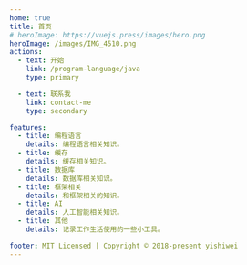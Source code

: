 ```yaml
---
home: true
title: 首页
# heroImage: https://vuejs.press/images/hero.png
heroImage: /images/IMG_4510.png
actions:
  - text: 开始
    link: /program-language/java
    type: primary

  - text: 联系我
    link: contact-me
    type: secondary

features:
  - title: 编程语言
    details: 编程语言相关知识。
  - title: 缓存
    details: 缓存相关知识。
  - title: 数据库
    details: 数据库相关知识。
  - title: 框架相关
    details: 和框架相关的知识。
  - title: AI
    details: 人工智能相关知识。
  - title: 其他
    details: 记录工作生活使用的一些小工具。

footer: MIT Licensed | Copyright © 2018-present yishiwei
---
```


<!-- This is the content of home page. Check [Home Page Docs][default-theme-home] for more details. -->

<!-- [default-theme-home]: https://vuejs.press/reference/default-theme/frontmatter.html#home-page -->
